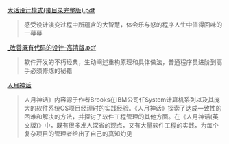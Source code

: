 
[大话设计模式(带目录完整版).pdf](http://pan.baidu.com/s/1eSvjSQI)
> 感受设计演变过程中所蕴含的大智慧，体会乐与怒的程序人生中值得回味的一幕幕

[_改善既有代码的设计-高清版.pdf](http://pan.baidu.com/s/1kVFtaCJ)
> 软件开发的不朽经典，生动阐述重构原理和具体做法，普通程序员进阶到高手必须修炼的秘籍

[人月神话](http://pan.baidu.com/s/1dENwyxr)
> 人月神话》内容源于作者Brooks在IBM公司任System计算机系列以及其庞大的软件系统OS项目经理时的实践经验。《人月神话》探索了达成一致性的困难和解决的方法，并探讨了软件工程管理的其他方面。在《人月神话(英文版)》中，既有很多发人深省的观点，又有大量软件工程的实践，为每个复杂项目的管理者给出了自己的真知灼见
